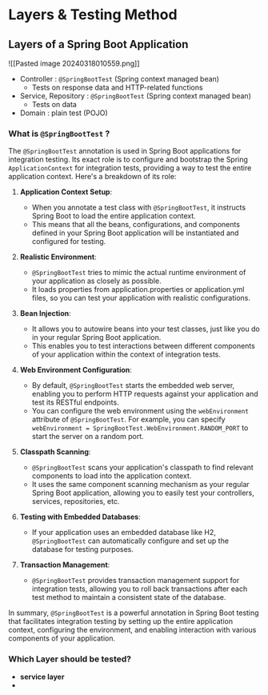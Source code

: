 # Layers & Testing Method
## Layers of a Spring Boot Application
![[Pasted image 20240318010559.png]]
* Controller : `@SpringBootTest` (Spring context managed bean)
	* Tests on response data and HTTP-related functions
* Service, Repository : `@SpringBootTest` (Spring context managed bean)
	* Tests on data
* Domain : plain test (POJO)
### What is `@SpringBootTest` ?
The `@SpringBootTest` annotation is used in Spring Boot applications for integration testing. Its exact role is to configure and bootstrap the Spring `ApplicationContext` for integration tests, providing a way to test the entire application context. Here's a breakdown of its role:

1. **Application Context Setup**:
    
    - When you annotate a test class with `@SpringBootTest`, it instructs Spring Boot to load the entire application context.
    - This means that all the beans, configurations, and components defined in your Spring Boot application will be instantiated and configured for testing.
2. **Realistic Environment**:
    
    - `@SpringBootTest` tries to mimic the actual runtime environment of your application as closely as possible.
    - It loads properties from application.properties or application.yml files, so you can test your application with realistic configurations.
3. **Bean Injection**:
    
    - It allows you to autowire beans into your test classes, just like you do in your regular Spring Boot application.
    - This enables you to test interactions between different components of your application within the context of integration tests.
4. **Web Environment Configuration**:
    
    - By default, `@SpringBootTest` starts the embedded web server, enabling you to perform HTTP requests against your application and test its RESTful endpoints.
    - You can configure the web environment using the `webEnvironment` attribute of `@SpringBootTest`. For example, you can specify `webEnvironment = SpringBootTest.WebEnvironment.RANDOM_PORT` to start the server on a random port.
5. **Classpath Scanning**:
    
    - `@SpringBootTest` scans your application's classpath to find relevant components to load into the application context.
    - It uses the same component scanning mechanism as your regular Spring Boot application, allowing you to easily test your controllers, services, repositories, etc.
6. **Testing with Embedded Databases**:
    
    - If your application uses an embedded database like H2, `@SpringBootTest` can automatically configure and set up the database for testing purposes.
7. **Transaction Management**:
    
    - `@SpringBootTest` provides transaction management support for integration tests, allowing you to roll back transactions after each test method to maintain a consistent state of the database.

In summary, `@SpringBootTest` is a powerful annotation in Spring Boot testing that facilitates integration testing by setting up the entire application context, configuring the environment, and enabling interaction with various components of your application.
### Which Layer should be tested?
* **service layer**
* 